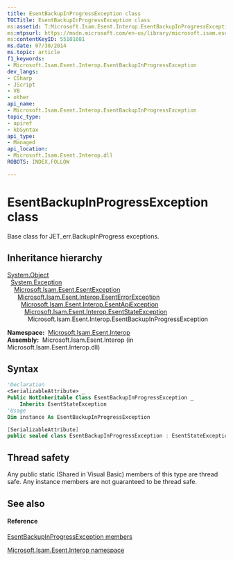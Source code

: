 ```yaml
---
title: EsentBackupInProgressException class
TOCTitle: EsentBackupInProgressException class
ms:assetid: T:Microsoft.Isam.Esent.Interop.EsentBackupInProgressException
ms:mtpsurl: https://msdn.microsoft.com/en-us/library/microsoft.isam.esent.interop.esentbackupinprogressexception(v=EXCHG.10)
ms:contentKeyID: 55101081
ms.date: 07/30/2014
ms.topic: article
f1_keywords:
- Microsoft.Isam.Esent.Interop.EsentBackupInProgressException
dev_langs:
- CSharp
- JScript
- VB
- other
api_name: 
- Microsoft.Isam.Esent.Interop.EsentBackupInProgressException
topic_type: 
- apiref
- kbSyntax
api_type: 
- Managed
api_location: 
- Microsoft.Isam.Esent.Interop.dll
ROBOTS: INDEX,FOLLOW

---
```


# EsentBackupInProgressException class

Base class for JET_err.BackupInProgress exceptions.

## Inheritance hierarchy

[System.Object](https://docs.microsoft.com/dotnet/api/system.object?redirectedfrom=MSDN)  
  [System.Exception](https://docs.microsoft.com/dotnet/api/system.exception?redirectedfrom=MSDN)  
    [Microsoft.Isam.Esent.EsentException](dn292088\(v=exchg.10\).md)  
      [Microsoft.Isam.Esent.Interop.EsentErrorException](dn274314\(v=exchg.10\).md)  
        [Microsoft.Isam.Esent.Interop.EsentApiException](dn334231\(v=exchg.10\).md)  
          [Microsoft.Isam.Esent.Interop.EsentStateException](dn334920\(v=exchg.10\).md)  
            Microsoft.Isam.Esent.Interop.EsentBackupInProgressException  

**Namespace:**  [Microsoft.Isam.Esent.Interop](hh596136\(v=exchg.10\).md)  
**Assembly:**  Microsoft.Isam.Esent.Interop (in Microsoft.Isam.Esent.Interop.dll)

## Syntax

``` vb
'Declaration
<SerializableAttribute> _
Public NotInheritable Class EsentBackupInProgressException _
    Inherits EsentStateException
'Usage
Dim instance As EsentBackupInProgressException
```

``` csharp
[SerializableAttribute]
public sealed class EsentBackupInProgressException : EsentStateException
```

## Thread safety

Any public static (Shared in Visual Basic) members of this type are thread safe. Any instance members are not guaranteed to be thread safe.

## See also

#### Reference

[EsentBackupInProgressException members](dn273975\(v=exchg.10\).md)

[Microsoft.Isam.Esent.Interop namespace](hh596136\(v=exchg.10\).md)

